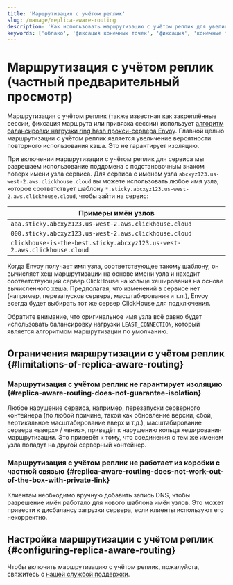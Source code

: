 ```yaml
---
title: 'Маршрутизация с учётом реплик'
slug: /manage/replica-aware-routing
description: 'Как использовать маршрутизацию с учётом реплик для увеличения повторного использования кэша'
keywords: ['облако', 'фиксация конечных точек', 'фиксация', 'конечные точки', 'фиксация маршрутизации', 'маршрутизация', 'маршрутизация с учётом реплик']
---
```



# Маршрутизация с учётом реплик (частный предварительный просмотр)

Маршрутизация с учётом реплик (также известная как закреплённые сессии, фиксация маршрута или привязка сессии) использует [алгоритм балансировки нагрузки ring hash прокси-сервера Envoy](https://www.envoyproxy.io/docs/envoy/latest/intro/arch_overview/upstream/load_balancing/load_balancers#ring-hash). Главной целью маршрутизации с учётом реплик является увеличение вероятности повторного использования кэша. Это не гарантирует изоляцию.

При включении маршрутизации с учётом реплик для сервиса мы разрешаем использование поддомена с подстановочным знаком поверх имени узла сервиса. Для сервиса с именем узла `abcxyz123.us-west-2.aws.clickhouse.cloud` вы можете использовать любое имя узла, которое соответствует шаблону `*.sticky.abcxyz123.us-west-2.aws.clickhouse.cloud`, чтобы зайти на сервис:

|Примеры имён узлов|
|---|
|`aaa.sticky.abcxyz123.us-west-2.aws.clickhouse.cloud`|
|`000.sticky.abcxyz123.us-west-2.aws.clickhouse.cloud`|
|`clickhouse-is-the-best.sticky.abcxyz123.us-west-2.aws.clickhouse.cloud`|

Когда Envoy получает имя узла, соответствующее такому шаблону, он вычисляет хеш маршрутизации на основе имени узла и находит соответствующий сервер ClickHouse на кольце хеширования на основе вычисленного хеша. Предполагая, что изменений в сервисе нет (например, перезапусков сервера, масштабирования и т.п.), Envoy всегда будет выбирать тот же сервер ClickHouse для подключения.

Обратите внимание, что оригинальное имя узла всё равно будет использовать балансировку нагрузки `LEAST_CONNECTION`, который является алгоритмом маршрутизации по умолчанию.

## Ограничения маршрутизации с учётом реплик {#limitations-of-replica-aware-routing}

### Маршрутизация с учётом реплик не гарантирует изоляцию {#replica-aware-routing-does-not-guarantee-isolation}

Любое нарушение сервиса, например, перезапуски серверного контейнера (по любой причине, такой как обновление версии, сбой, вертикальное масштабирование вверх и т.д.), масштабирование сервера «вверх» / «вниз», приведёт к нарушению кольца хеширования маршрутизации. Это приведёт к тому, что соединения с тем же именем узла попадут на другой серверный контейнер.

### Маршрутизация с учётом реплик не работает из коробки с частной связью {#replica-aware-routing-does-not-work-out-of-the-box-with-private-link}

Клиентам необходимо вручную добавить запись DNS, чтобы разрешение имён работало для нового шаблона имён узлов. Это может привести к дисбалансу загрузки сервера, если клиенты используют его некорректно.

## Настройка маршрутизации с учётом реплик {#configuring-replica-aware-routing}

Чтобы включить маршрутизацию с учётом реплик, пожалуйста, свяжитесь с [нашей службой поддержки](https://clickhouse.com/support).
